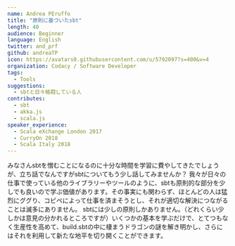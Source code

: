 ```yaml
---
name: Andrea PEruffo
title: "原則に基づいたsbt"
length: 40
audience: Beginner
language: English
twitter: and_prf
github: andreaTP
icon: https://avatars0.githubusercontent.com/u/5792097?s=400&v=4
organization: Codacy / Software Developer
tags:
  - Tools
suggestions:
  - sbtと日々格闘している人
contributes:
  - sbt
  - akka.js
  - scala.js
speaker_experience:
  - Scala eXchange London 2017
  - CurryOn 2018
  - Scala Italy 2018
---
```

みなさんsbtを憎むことになるのに十分な時間を学習に費やしてきたでしょうが、立ち話でなんですがsbtについてもう少し話してみませんか？
我々が日々の仕事で使っている他のライブラリーやツールのように、sbtも原則的な部分を少しでも良いので学ぶ価値があります。その事実にも関わらず、ほとんどの人は猛烈にググり、コピペによって仕事を済まそうとし、それが適切な解決につながることは滅多にありません。
sbtには少しの原則しかありません。（どれくらい少しかは意見の分かれるところですが）いくつかの基本を学ぶだけで、とてつもなく生産性を高めて、build.sbtの中に棲まうドラゴンの謎を解き明かし、さらにはそれを利用して新たな地平を切り開くことができます。
